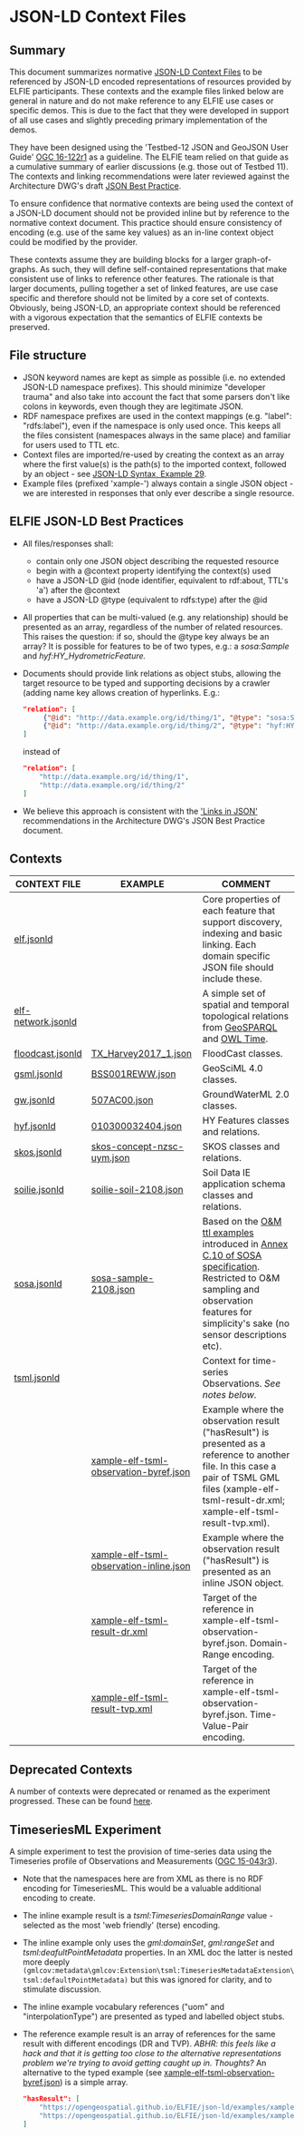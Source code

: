 # JSON-LD Context Files

## Summary
This document summarizes normative [JSON-LD Context
Files](https://www.w3.org/TR/json-ld/#the-context) to be referenced by
JSON-LD encoded representations of resources provided by ELFIE participants.
These contexts and the example files linked below are general in nature and
do not make reference to any ELFIE use cases or specific demos. This is
due to the fact that they were developed in support of all use cases and
slightly preceding primary implementation of the demos.

They have been designed using the 'Testbed-12 JSON and GeoJSON User Guide'
[OGC 16-122r1](http://docs.opengeospatial.org/guides/16-122r1.html) as a
guideline. The ELFIE team relied on that guide as a cumulative summary 
of earlier discussions (e.g. those out of Testbed 11). The contexts and 
linking recommendations were later reviewed against the Architecture DWG's 
draft [JSON Best Practice](https://github.com/opengeospatial/architecture-dwg/tree/master/json-best-practice).

To ensure confidence that normative contexts are being used the context of 
a JSON-LD document should not be provided inline but by reference to 
the normative context document. This practice should ensure consistency of 
encoding (e.g. use of the same key values) as an in-line context object 
could be modified by the provider.

These contexts assume they are building blocks for a larger graph-of-graphs.
As such, they will define self-contained representations that make consistent
use of links to reference other features. The rationale is that larger documents,
pulling together a set of linked features, are use case specific and therefore
should not be limited by a core set of contexts. Obviously, being JSON-LD, an
appropriate context should be referenced with a vigorous expectation that the 
semantics of ELFIE contexts be preserved.

## File structure
- JSON keyword names are kept as simple as possible (i.e. no extended JSON-LD
namespace prefixes). This should minimize "developer trauma" and also take into
account the fact that some parsers don't like colons in keywords, even though
they are legitimate JSON.
- RDF namespace prefixes are used in the context mappings (e.g. "label":
"rdfs:label"), even if the namespace is only used once. This keeps all
the files consistent (namespaces always in the same place) and familiar
for users used to TTL etc.
- Context files are imported/re-used by creating the context as an array
where the first value(s) is the path(s) to the imported context, followed by
an object - see
[JSON-LD Syntax, Example 29](https://www.w3.org/TR/json-ld-syntax/#the-context).
- Example files (prefixed 'xample-') always contain a single JSON object - we
are interested in responses that only ever describe a single resource.

## ELFIE JSON-LD Best Practices
- All files/responses shall:
    - contain only one JSON object describing the requested resource
    - begin with a @context property identifying the context(s) used
    - have a JSON-LD @id (node identifier, equivalent to rdf:about, TTL's 'a') 
    after the @context
    - have a JSON-LD @type (equivalent to rdfs:type) after the @id
- All properties that can be multi-valued (e.g. any relationship) should be
presented as an array, regardless of the number of related resources. This raises 
the question: if so, should the @type key always be an array? It is possible 
for features to be of two types, e.g.: a _sosa:Sample_ and _hyf:HY\_HydrometricFeature._
- Documents should provide link relations as object stubs, allowing the
target resource to be typed and supporting decisions by a crawler (adding name
key allows creation of hyperlinks. E.g.:  

    ```json
    "relation": [
         {"@id": "http://data.example.org/id/thing/1", "@type": "sosa:Sample"},
         {"@id": "http://data.example.org/id/thing/2", "@type": "hyf:HY_River"}
    ]  
     ```

    instead of  

    ```json
    "relation": [
        "http://data.example.org/id/thing/1",
        "http://data.example.org/id/thing/2"
    ]
    ```
- We believe this approach is consistent with the ['Links in JSON'](https://github.com/opengeospatial/architecture-dwg/blob/master/json-best-practice/clause-json-encoding.adoc)
recommendations in the Architecture DWG's JSON Best Practice document.

## Contexts

| CONTEXT FILE | EXAMPLE | COMMENT | 
| ------------ | ------- | ------- | 
| [elf.jsonld](https://opengeospatial.github.io/ELFIE/json-ld/elf.jsonld) |  | Core properties of each feature that support discovery, indexing and basic linking. Each domain specific JSON file should include these. | 
| [elf-network.jsonld](https://opengeospatial.github.io/ELFIE/json-ld/elf-network.jsonld) |  | A simple set of spatial and temporal topological relations from [GeoSPARQL](https://www.opengeospatial.org/standards/geosparql) and [OWL Time](https://www.w3.org/TR/owl-time/). | 
| [floodcast.jsonld](https://opengeospatial.github.io/ELFIE/json-ld/floodcast.jsonld) | [TX_Harvey2017_1.json](https://opengeospatial.github.io/ELFIE/dewberry/fe-harvey/floodcast/TX_Harvey2017_1.json) | FloodCast classes. |
| [gsml.jsonld](https://opengeospatial.github.io/ELFIE/json-ld/gsml.jsonld) | [BSS001REWW.json](https://opengeospatial.github.io/ELFIE/FR/Borehole/sgsr/BSS001REWW.json) | GeoSciML 4.0 classes. |
| [gw.jsonld](https://opengeospatial.github.io/ELFIE/json-ld/gw.jsonld) | [507AC00.json](https://opengeospatial.github.io/ELFIE/FR/Aquifer/sgsr/507AC00.json) | GroundWaterML 2.0 classes. |
| [hyf.jsonld](https://opengeospatial.github.io/ELFIE/json-ld/hyf.jsonld) | [010300032404.json](https://opengeospatial.github.io/ELFIE/usgs/nhdplusflowline/uswb/010300032404.json) | HY Features classes and relations. |
| [skos.jsonld](https://opengeospatial.github.io/ELFIE/json-ld/skos.jsonld) | [skos-concept-nzsc-uym.json](https://opengeospatial.github.io/ELFIE/mwnz/skos-concept-nzsc-uym.json) | SKOS classes and relations. |
| [soilie.jsonld](https://opengeospatial.github.io/ELFIE/json-ld/soilie.jsonld) | [soilie-soil-2108.json](https://opengeospatial.github.io/ELFIE/mwnz/soilie-soil-2108.json) | Soil Data IE application schema classes and relations. |
| [sosa.jsonld](https://opengeospatial.github.io/ELFIE/json-ld/sosa.jsonld) | [sosa-sample-2108.json](https://opengeospatial.github.io/ELFIE/mwnz/sosa-sample-2108.json) | Based on the [O&M ttl examples](https://www.w3.org/TR/vocab-ssn/integrated/examples/om-20.ttl) introduced in [Annex C.10 of SOSA specification](https://www.w3.org/TR/vocab-ssn/#omxml-examples). Restricted to O&M sampling and observation features for simplicity's sake (no sensor descriptions etc). |
| [tsml.jsonld](https://opengeospatial.github.io/ELFIE/json-ld/tsml.jsonld) |  | Context for time-series Observations. _See notes below._ |
| | [xample-elf-tsml-observation-byref.json](https://opengeospatial.github.io/ELFIE/tsml/xample-elf-tsml-observation-byref.json) | Example where the observation result ("hasResult") is presented as a reference to another file. In this case a pair of TSML GML files (xample-elf-tsml-result-dr.xml; xample-elf-tsml-result-tvp.xml). |
| | [xample-elf-tsml-observation-inline.json](https://opengeospatial.github.io/ELFIE/tsml/xample-elf-tsml-observation-inline.json) | Example where the observation result ("hasResult") is presented as an inline JSON object. |
| | [xample-elf-tsml-result-dr.xml](https://opengeospatial.github.io/ELFIE/tsml/xample-elf-tsml-result-dr.xml) | Target of the reference in xample-elf-tsml-observation-byref.json. Domain-Range encoding. |
| | [xample-elf-tsml-result-tvp.xml](https://opengeospatial.github.io/ELFIE/tsml/xample-elf-tsml-result-tvp.xml) | Target of the reference in xample-elf-tsml-observation-byref.json. Time-Value-Pair encoding. | 

## Deprecated Contexts
A number of contexts were deprecated or renamed as the experiment progressed. These can be found 
[here](https://opengeospatial.github.io/ELFIE/json-ld/deprecated/).

## TimeseriesML Experiment
A simple experiment to test the provision of time-series data using the Timeseries 
profile of Observations and Measurements ([OGC 15-043r3](http://docs.opengeospatial.org/is/15-043r3/15-043r3.html)).
- Note that the namespaces here are from XML as there is no RDF encoding for
TimeseriesML. This would be a valuable additional encoding to create.
- The inline example result is a _tsml:TimeseriesDomainRange_ value - selected
as the most 'web friendly' (terse) encoding.
- The inline example only uses the _gml:domainSet_, _gml:rangeSet_ and
_tsml:deafultPointMetadata_ properties. In an XML doc the latter is nested more deeply 
`(gmlcov:metadata\gmlcov:Extension\tsml:TimeseriesMetadataExtension\tsml:defaultPointMetadata)`
but this was ignored for clarity, and to stimulate discussion.
- The inline example vocabulary references ("uom" and "interpolationType") are
presented as typed and labelled object stubs.
- The reference example result is an array of references for the same result
with different encodings (DR and TVP). _ABHR: this feels like a hack and that
it is getting too close to the alternative representations problem we're trying
to avoid getting caught up in. Thoughts?_ An alternative to the typed example 
(see [xample-elf-tsml-observation-byref.json](https://opengeospatial.github.io/ELFIE/json-ld/examples/xample-elf-tsml-observation-byref.json)) 
is a simple array.

    ```json
    "hasResult": [
        "https://opengeospatial.github.io/ELFIE/json-ld/examples/xample-elf-tsml-result-dr.xml",
        "https://opengeospatial.github.io/ELFIE/json-ld/examples/xample-elf-tsml-result-tvp.xml"
    ]
     ```
